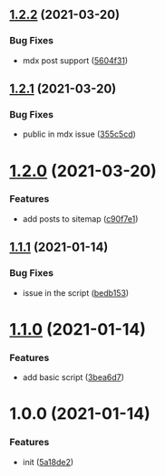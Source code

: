 ## [1.2.2](https://github.com/gauthierrodaro/sitemap/compare/v1.2.1...v1.2.2) (2021-03-20)


### Bug Fixes

* mdx post support ([5604f31](https://github.com/gauthierrodaro/sitemap/commit/5604f31ff7be71c85043cb0586aeaacb2f469df4))

## [1.2.1](https://github.com/gauthierrodaro/sitemap/compare/v1.2.0...v1.2.1) (2021-03-20)


### Bug Fixes

* public in mdx issue ([355c5cd](https://github.com/gauthierrodaro/sitemap/commit/355c5cdd078288ac9c613525be8b17ff071309d9))

# [1.2.0](https://github.com/gauthierrodaro/sitemap/compare/v1.1.1...v1.2.0) (2021-03-20)


### Features

* add posts to sitemap ([c90f7e1](https://github.com/gauthierrodaro/sitemap/commit/c90f7e1b86cbbe9f20228dbc006b4f54101e3b92))

## [1.1.1](https://github.com/gauthierrodaro/sitemap/compare/v1.1.0...v1.1.1) (2021-01-14)


### Bug Fixes

* issue in the script ([bedb153](https://github.com/gauthierrodaro/sitemap/commit/bedb153cdbf9c89b62f2c7a7d634b8d853be0761))

# [1.1.0](https://github.com/gauthierrodaro/sitemap/compare/v1.0.0...v1.1.0) (2021-01-14)


### Features

* add basic script ([3bea6d7](https://github.com/gauthierrodaro/sitemap/commit/3bea6d79dec9ca76724f9e2d4afc797961141bda))

# 1.0.0 (2021-01-14)


### Features

* init ([5a18de2](https://github.com/gauthierrodaro/sitemap/commit/5a18de2d028cd0561e9e49081e06531d427dc3c2))

